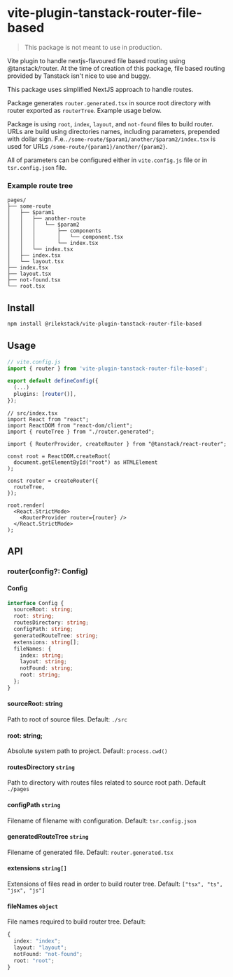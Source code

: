 # vite-plugin-tanstack-router-file-based

> This package is not meant to use in production.

Vite plugin to handle nextjs-flavoured file based routing using @tanstack/router. At the time of creation of this package, file based routing provided by Tanstack isn't nice to use and buggy.

This package uses simplified NextJS approach to handle routes.

Package generates `router.generated.tsx` in source root directory with router exported as `routerTree`. Example usage below.

Package is using `root`, `index`, `layout`, and `not-found` files to build router. URLs are build using directories names, including parameters, prepended with dollar sign. F.e.`./some-route/$param1/another/$param2/index.tsx` is used for URLs `/some-route/{param1}/another/{param2}`.

All of parameters can be configured either in `vite.config.js` file or in `tsr.config.json` file.

### Example route tree

```
pages/
├── some-route
│   ├── $param1
│   │   ├── another-route
│   │   │   └── $param2
│   │   │       ├── components
│   │   │       │   └── component.tsx
│   │   │       └── index.tsx
│   │   └── index.tsx
│   ├── index.tsx
│   └── layout.tsx
├── index.tsx
├── layout.tsx
├── not-found.tsx
└── root.tsx
```

## Install

```bash
npm install @rilekstack/vite-plugin-tanstack-router-file-based
```

## Usage

```ts
// vite.config.js
import { router } from 'vite-plugin-tanstack-router-file-based';

export default defineConfig({
  (...)
  plugins: [router()],
});
```

```tsx
// src/index.tsx
import React from "react";
import ReactDOM from "react-dom/client";
import { routeTree } from "./router.generated";

import { RouterProvider, createRouter } from "@tanstack/react-router";

const root = ReactDOM.createRoot(
  document.getElementById("root") as HTMLElement
);

const router = createRouter({
  routeTree,
});

root.render(
  <React.StrictMode>
    <RouterProvider router={router} />
  </React.StrictMode>
);
```

## API

### router(config?: Config)

#### Config

```ts
interface Config {
  sourceRoot: string;
  root: string;
  routesDirectory: string;
  configPath: string;
  generatedRouteTree: string;
  extensions: string[];
  fileNames: {
    index: string;
    layout: string;
    notFound: string;
    root: string;
  };
}
```

#### sourceRoot: string

Path to root of source files. Default: `./src`

#### root: string;

Absolute system path to project. Default: `process.cwd()`

#### routesDirectory `string`

Path to directory with routes files related to source root path. Default `./pages`

#### configPath `string`

Filename of filename with configuration. Default: `tsr.config.json`

#### generatedRouteTree `string`

Filename of generated file. Default: `router.generated.tsx`

#### extensions `string[]`

Extensions of files read in order to build router tree. Default: `["tsx", "ts", "jsx", "js"]`

#### fileNames `object`

File names required to build router tree. Default:

```ts
{
  index: "index";
  layout: "layout";
  notFound: "not-found";
  root: "root";
}
```
